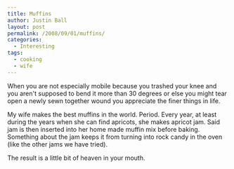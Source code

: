 ```yaml
---
title: Muffins
author: Justin Ball
layout: post
permalink: /2008/09/01/muffins/
categories:
  - Interesting
tags:
  - cooking
  - wife
---
```


When you are not especially mobile because you trashed your knee and you aren't supposed to bend it more than 30 degrees or else you might tear open a newly sewn together wound you appreciate the finer things in life.

My wife makes the best muffins in the world. Period. Every year, at least during the years when she can find apricots, she makes apricot jam. Said jam is then inserted into her home made muffin mix before baking. Something about the jam keeps it from turning into rock candy in the oven (like the other jams we have tried).

The result is a little bit of heaven in your mouth.